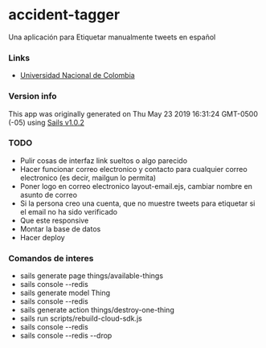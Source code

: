 # accident-tagger

Una aplicación para Etiquetar manualmente tweets en español


### Links

+ [Universidad Nacional de Colombia](https://unal.edu.co) 



### Version info

This app was originally generated on Thu May 23 2019 16:31:24 GMT-0500 (-05) using [Sails v1.0.2](https://sailsjs.com)

<!-- Internally, Sails used [`sails-generate@1.15.28`](https://github.com/balderdashy/sails-generate/tree/v1.15.28/lib/core-generators/new). -->



<!--
Note:  Generators are usually run using the globally-installed `sails` CLI (command-line interface).  This CLI version is _environment-specific_ rather than app-specific, thus over time, as a project's dependencies are upgraded or the project is worked on by different developers on different computers using different versions of Node.js, the Sails dependency in its package.json file may differ from the globally-installed Sails CLI release it was originally generated with.  (Be sure to always check out the relevant [upgrading guides](https://sailsjs.com/upgrading) before upgrading the version of Sails used by your app.  If you're stuck, [get help here](https://sailsjs.com/support).)
-->

### TODO
* Pulir cosas de interfaz link sueltos o algo parecido
* Hacer funcionar correo electronico y contacto para cualquier correo electronico (es decir, mailgun lo permita)
* Poner logo en correo electronico layout-email.ejs, cambiar nombre en asunto de correo
* Si la persona creo una cuenta, que no muestre tweets para etiquetar si el email no ha sido verificado
* Que este responsive
* Montar la base de datos
* Hacer deploy
 
### Comandos de interes
* sails generate page things/available-things
* sails console --redis
* sails generate model Thing
* sails console --redis
* sails generate action things/destroy-one-thing
* sails run scripts/rebuild-cloud-sdk.js 
* sails console --redis
* sails console --redis --drop
